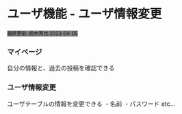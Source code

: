 # **ユーザ機能 - ユーザ情報変更**
<span style="font-size: 80%; background-color: gray;">最終更新: 鈴木秀也 2023-04-05</span>

### **マイページ**
自分の情報と、過去の投稿を確認できる

### **ユーザ情報変更**
ユーザテーブルの情報を変更できる
・名前
・パスワード
etc...
